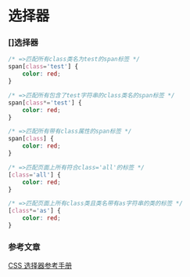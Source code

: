 # 选择器

### []选择器

```css
/* =>匹配所有class类名为test的span标签 */
span[class='test'] {
    color: red;
}

/* =>匹配所有包含了test字符串的class类名的span标签 */
span[class*='test'] {
    color: red;
}

/* =>匹配所有带有class属性的span标签 */
span[class] {
    color: red;
}

/* =>匹配页面上所有符合class='all'的标签 */
[class='all'] {
    color: red;
}

/* =>匹配页面上所有class类且类名带有as字符串的类的标签 */
[class*='as'] {
    color: red;
}
```

### 参考文章

[CSS 选择器参考手册](https://www.w3school.com.cn/cssref/css_selectors.asp)
